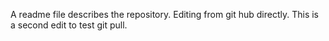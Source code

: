 A readme file describes the repository.
Editing from git hub directly.
This is a second edit to test git pull.
